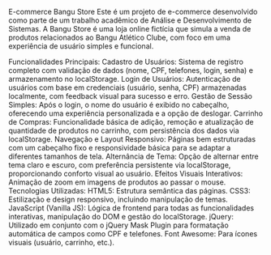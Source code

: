 E-commerce Bangu Store
Este é um projeto de e-commerce desenvolvido como parte de um trabalho acadêmico de Análise e Desenvolvimento de Sistemas. A Bangu Store é uma loja online fictícia que simula a venda de produtos relacionados ao Bangu Atlético Clube, com foco em uma experiência de usuário simples e funcional.

Funcionalidades Principais:
Cadastro de Usuários: Sistema de registro completo com validação de dados (nome, CPF, telefones, login, senha) e armazenamento no localStorage.
Login de Usuários: Autenticação de usuários com base em credenciais (usuário, senha, CPF) armazenadas localmente, com feedback visual para sucesso e erro.
Gestão de Sessão Simples: Após o login, o nome do usuário é exibido no cabeçalho, oferecendo uma experiência personalizada e a opção de deslogar.
Carrinho de Compras: Funcionalidade básica de adição, remoção e atualização de quantidade de produtos no carrinho, com persistência dos dados via localStorage.
Navegação e Layout Responsivo: Páginas bem estruturadas com um cabeçalho fixo e responsividade básica para se adaptar a diferentes tamanhos de tela.
Alternância de Tema: Opção de alternar entre tema claro e escuro, com preferência persistente via localStorage, proporcionando conforto visual ao usuário.
Efeitos Visuais Interativos: Animação de zoom em imagens de produtos ao passar o mouse.
Tecnologias Utilizadas:
HTML5: Estrutura semântica das páginas.
CSS3: Estilização e design responsivo, incluindo manipulação de temas.
JavaScript (Vanilla JS): Lógica de frontend para todas as funcionalidades interativas, manipulação do DOM e gestão do localStorage.
jQuery: Utilizado em conjunto com o jQuery Mask Plugin para formatação automática de campos como CPF e telefones.
Font Awesome: Para ícones visuais (usuário, carrinho, etc.).
